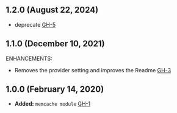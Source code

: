 ## 1.2.0 (August 22, 2024)

- deprecate [GH-5](https://github.com/alibabacloud-automation/terraform-alicloud-memcache/pull/5)

## 1.1.0 (December 10, 2021)

ENHANCEMENTS:

- Removes the provider setting and improves the Readme [GH-3](https://github.com/terraform-alicloud-modules/terraform-alicloud-memcache/pull/3)

## 1.0.0 (February 14, 2020)

- **Added:** `memcache module` [GH-1](https://github.com/terraform-alicloud-modules/terraform-alicloud-memcache/pull/1)
